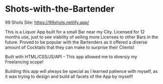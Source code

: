 # Shots-with-the-Bartender
99 Shots Site: https://99shots.netlify.app/

This is a Liquor App built for a small Bar near my City.
Licensed for 12 months use, just to see viability of selling more Licenses to other Bars in the future.
Proved to be popular with the Bartenders as it offered a diverse amount of Cocktails that they can make to surprise their Clients!

Built with HTML/CSS/JS/API - This app allowed me to diversiy my Freelancing scope!

Building this app will always be special as I learned patience with myself, as it was trying to design and build all facets of the App by myself!
